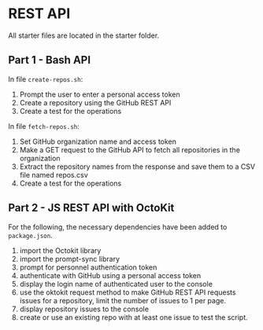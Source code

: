 # REST API

All starter files are located in the starter folder.

## Part 1 - Bash API

In file `create-repos.sh`:

1) Prompt the user to enter a personal access token
2) Create a repository using the GitHub REST API
3) Create a test for the operations

In file `fetch-repos.sh`:

1) Set GitHub organization name and access token
2) Make a GET request to the GitHub API to fetch all repositories in the organization
3) Extract the repository names from the response and save them to a CSV file named repos.csv
4) Create a test for the operations

## Part 2 - JS REST API with OctoKit

For the following, the necessary dependencies have been added to `package.json`.

1) import the Octokit library
2) import the prompt-sync library
3) prompt for personnel authentication token
4) authenticate with GitHub using a personal access token
5) display the login name of authenticated user to the console
6) use the oktokit request method to make GitHub REST API requests issues for a repository, limit the number of issues to 1 per page.
7) display repository issues to the console
8) create or use an existing repo with at least one issue to test the script.








